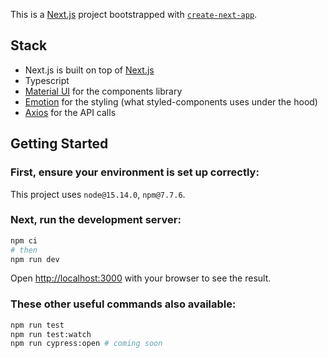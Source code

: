 This is a [Next.js](https://nextjs.org/) project bootstrapped with [`create-next-app`](https://github.com/vercel/next.js/tree/canary/packages/create-next-app).

## Stack

- Next.js is built on top of [Next.js](https://nextjs.org/)
- Typescript
- [Material UI](https://mui.com/material-ui/getting-started/installation/) for the components library
- [Emotion](https://emotion.sh/docs/styled) for the styling (what styled-components uses under the hood)
- [Axios](https://axios-http.com/) for the API calls

## Getting Started

### First, ensure your environment is set up correctly:

This project uses `node@15.14.0`, `npm@7.7.6`.

### Next, run the development server:

```bash
npm ci
# then
npm run dev
```

Open [http://localhost:3000](http://localhost:3000) with your browser to see the result.

### These other useful commands also available:

```bash
npm run test
npm run test:watch
npm run cypress:open # coming soon
```
